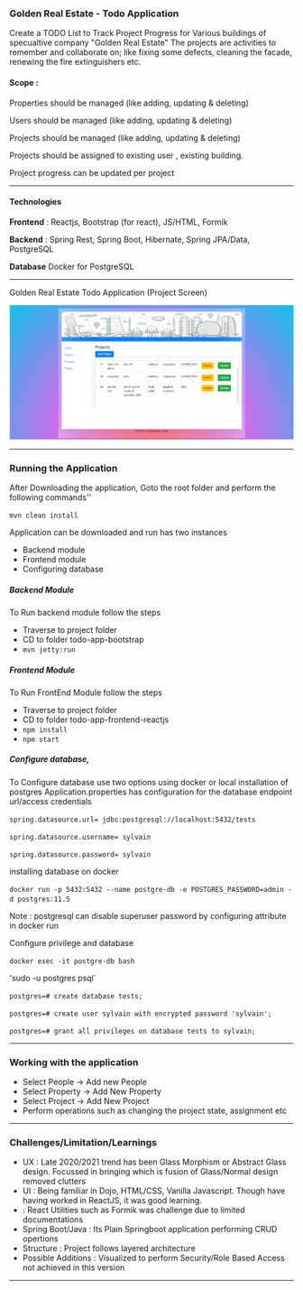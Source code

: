 ### Golden Real Estate - Todo Application 

Create a TODO List to Track Project Progress for Various buildings of specualtive company "Golden Real Estate"
The projects are activities to remember and collaborate on; like fixing some defects, cleaning the facade,
renewing the fire extinguishers etc.

#### Scope : 

Properties should be managed (like adding, updating & deleting)

Users should be managed (like adding, updating & deleting)

Projects should be managed (like adding, updating & deleting)

Projects should be assigned to existing user , existing building.

Project progress can be updated per project

------------


#### Technologies

**Frontend** : Reactjs, Bootstrap (for react), JS/HTML, Formik

**Backend** : Spring Rest, Spring Boot, Hibernate, Spring JPA/Data, PostgreSQL

**Database**  Docker for PostgreSQL


------------

Golden Real Estate Todo Application (Project Screen)

[![GoldenRealEstate](https://github.com/sagaydark2020/GoldenRealEstate/blob/main/GoldenRealEstateProject.png "GoldenRealEstate")](https://github.com/sagaydark2020/GoldenRealEstate/blob/main/GoldenRealEstateProject.png "GoldenRealEstate")


------------


### Running the Application

After Downloading the application, Goto the root folder and perform the following commands''

`mvn clean install`

Application can be downloaded and run has two instances
- Backend module
- Frontend module
- Configuring database

##### Backend Module
To Run backend module follow the steps
- Traverse to project folder
-  CD to folder todo-app-bootstrap
-  `mvn jetty:run`

##### Frontend Module
To Run FrontEnd Module follow the steps
-  Traverse to project folder
- CD to folder todo-app-frontend-reactjs
- `npm install`
- `npm start`

##### Configure database, 
To Configure database use two options using docker or local installation of postgres
Application.properties has configuration for the database endpoint url/access credentials

`spring.datasource.url= jdbc:postgresql://localhost:5432/tests`

`spring.datasource.username= sylvain`

`spring.datasource.password= sylvain`

installing database on docker

`docker run -p 5432:5432 --name postgre-db -e POSTGRES_PASSWORD=admin -d postgres:11.5`

Note : postgresql can disable superuser password by configuring attribute in docker run

Configure privilege and database


`docker exec -it postgre-db bash`

'sudo -u postgres psql`

`postgres=# create database tests;`

`postgres=# create user sylvain with encrypted password 'sylvain';`

`postgres=# grant all privileges on database tests to sylvain;`




------------

### Working with the application
- Select People -> Add new People 
- Select Property -> Add New Property 
- Select Project -> Add New Project 
- Perform operations such as changing the project state, assignment etc

------------

### Challenges/Limitation/Learnings

- UX : Late 2020/2021 trend has been Glass Morphism or Abstract Glass design. Focussed in bringing which is fusion of Glass/Normal design removed clutters
- UI : Being familiar in Dojo, HTML/CSS, Vanilla Javascript. Though have having worked in ReactJS, it was good learning.
-    : React Utilities such as Formik was challenge due to limited documentations
- Spring Boot/Java :  Its Plain Springboot application performing CRUD opertions
- Structure : Project follows layered architecture
- Possible Additions : Visualized to perform Security/Role Based Access not achieved in this version

------------
